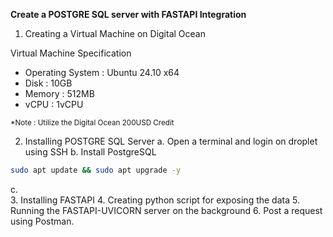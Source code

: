 **Create a POSTGRE SQL server with FASTAPI Integration**

1.	Creating a Virtual Machine on Digital Ocean

Virtual Machine Specification
-	Operating System : Ubuntu 24.10 x64
-	Disk : 10GB
-	Memory : 512MB
-	vCPU : 1vCPU
  
<sub> *Note : Utilize the Digital Ocean 200USD Credit </sub>

2.	Installing POSTGRE SQL Server 
a.	Open a terminal and login on droplet using SSH
b.	Install PostgreSQL

```bash
sudo apt update && sudo apt upgrade -y
```
c.	
3.	Installing FASTAPI
4.	Creating python script for exposing the data
5.	Running the FASTAPI-UVICORN server on the background
6.	Post a request using Postman.
